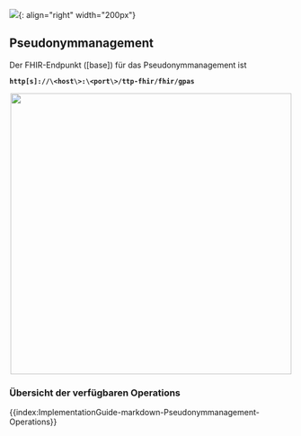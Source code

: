 ![](https://www.ths-greifswald.de/wp-content/uploads/2019/01/Design-Logo-THS-deutsch-271-padding.png){: align="right" width="200px"}
## Pseudonymmanagement

Der FHIR-Endpunkt ([base]) für das Pseudonymmanagement ist

<strong>```http[s]://\<host\>:\<port\>/ttp-fhir/fhir/gpas```</strong>

<p align="center">
  <img width="500" src="https://www.ths-greifswald.de/wp-content/uploads/2022/10/fhirgw-gpas.png">
</p>

### Übersicht der verfügbaren Operations
{{index:ImplementationGuide-markdown-Pseudonymmanagement-Operations}}